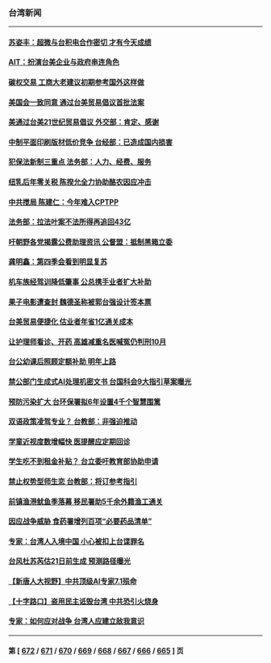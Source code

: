 ### 台湾新闻
---
#### [苏姿丰：超微与台积电合作密切 才有今天成绩](../../pages/ncid1349361/n14037683.md) 
#### [AIT：扮演台美企业与政府串连角色](../../pages/ncid1349361/n14037670.md) 
#### [碳权交易 工商大老建议初期参考国外这样做](../../pages/ncid1349361/n14037660.md) 
#### [美国会一致同意 通过台美贸易倡议首批法案](../../pages/ncid1349361/n14037700.md) 
#### [美通过台美21世纪贸易倡议 外交部：肯定、感谢](../../pages/ncid1349361/n14037702.md) 
#### [中制平面印刷版材低价竞争 台经部：已造成国内损害](../../pages/ncid1349361/n14037698.md) 
#### [犯保法新制三重点 法务部：人力、经费、服务](../../pages/ncid1349361/n14037668.md) 
#### [纽乳后年零关税 陈揆允全力协助酪农因应冲击](../../pages/ncid1349361/n14037664.md) 
#### [中共搅局 陈建仁：今年难入CPTPP](../../pages/ncid1349361/n14037662.md) 
#### [法务部：拉法叶案不法所得再追回43亿](../../pages/ncid1349361/n14037689.md) 
#### [吁朝野各党揭露公费助理资讯 公督盟：抵制黑箱立委](../../pages/ncid1349361/n14037691.md) 
#### [龚明鑫：第四季会看到明显复苏](../../pages/ncid1349361/n14037686.md) 
#### [机车族经驾训降低肇事 公总携手业者扩大补助](../../pages/ncid1349361/n14037687.md) 
#### [果子电影遭查封 魏德圣称被郭台强设计签本票](../../pages/ncid1349361/n14037688.md) 
#### [台美贸易便捷化 估业者年省1亿通关成本](../../pages/ncid1349361/n14037672.md) 
#### [让护理师看诊、开药 高雄减重名医喊冤仍判刑10月](../../pages/ncid1349361/n14037628.md) 
#### [台公幼课后照顾定额补助 明年上路](../../pages/ncid1349361/n14037645.md) 
#### [禁公部门生成式AI处理机密文书 台国科会9大指引草案曝光](../../pages/ncid1349361/n14037647.md) 
#### [预防污染扩大 台环保署拟6年设置4千个智慧围篱](../../pages/ncid1349361/n14037638.md) 
#### [双语政策凌驾专业？ 台教部：非强迫推动](../../pages/ncid1349361/n14037629.md) 
#### [学童近视度数增幅快 医提醒应定期回诊](../../pages/ncid1349361/n14037583.md) 
#### [学生吃不到租金补贴？ 台立委吁教育部协助申请](../../pages/ncid1349361/n14037602.md) 
#### [禁止权势型师生恋 台教部：将订参考指引](../../pages/ncid1349361/n14037605.md) 
#### [前镇渔港鱿鱼季落幕 移民署助5千余外籍渔工通关](../../pages/ncid1349361/n14037529.md) 
#### [因应战争威胁 食药署增列百项“必要药品清单”](../../pages/ncid1349361/n14037584.md) 
#### [专家：台湾人入境中国 小心被扣上台谍罪名](../../pages/ncid1349361/n14036943.md) 
#### [台风杜苏芮估21日前生成 预测路径曝光](../../pages/ncid1349361/n14037324.md) 
#### [【新唐人大视野】中共顶级AI专家7.1殒命](../../pages/ncid1349361/n14037033.md) 
#### [【十字路口】盗用民主诋毁台湾 中共恐引火烧身](../../pages/ncid1349361/n14036851.md) 
#### [专家：如何应对战争 台湾人应建立敌我意识](../../pages/ncid1349361/n14033328.md) 

---
#### 第 [ [672](./672.md) / [671](./671.md) / [670](./670.md) / [669](./669.md) / [668](./668.md) / [667](./667.md) / [666](./666.md) / [665](./665.md) ] 页
